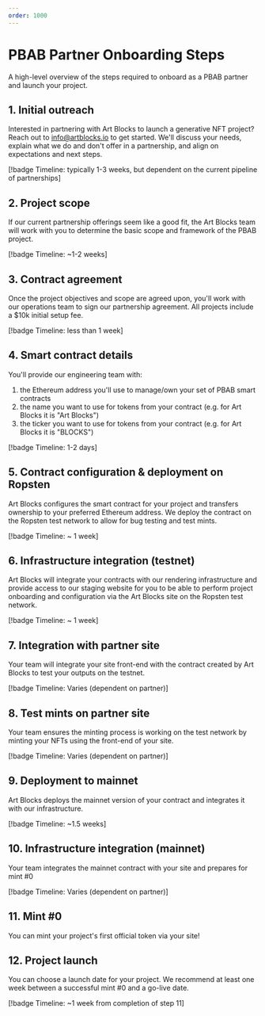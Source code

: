 ```yaml
---
order: 1000
---
```

# PBAB Partner Onboarding Steps

A high-level overview of the steps required to onboard as a PBAB partner and launch your project.

## 1. Initial outreach

Interested in partnering with Art Blocks to launch a generative NFT project? Reach out to info@artblocks.io to get started. We'll discuss your needs, explain what we do and don't offer in a partnership, and align on expectations and next steps.

[!badge Timeline: typically 1-3 weeks, but dependent on the current pipeline of partnerships]

## 2. Project scope

If our current partnership offerings seem like a good fit, the Art Blocks team will work with you to determine the basic scope and framework of the PBAB project.

[!badge Timeline: \~1-2 weeks]

## 3. Contract agreement

Once the project objectives and scope are agreed upon, you'll work with our operations team to sign our partnership agreement. All projects include a $10k initial setup fee.

[!badge Timeline: less than 1 week]

## 4. Smart contract details

You'll provide our engineering team with:

1. the Ethereum address you'll use to manage/own your set of PBAB smart contracts
2. the name you want to use for tokens from your contract (e.g. for Art Blocks it is "Art Blocks")
3. the ticker you want to use for tokens from your contract (e.g. for Art Blocks it is "BLOCKS")

[!badge Timeline: 1-2 days]

## 5. Contract configuration & deployment on Ropsten

Art Blocks configures the smart contract for your project and transfers ownership to your preferred Ethereum address. We deploy the contract on the Ropsten test network to allow for bug testing and test mints.

[!badge Timeline: \~ 1 week]

## 6. Infrastructure integration (testnet)

Art Blocks will integrate your contracts with our rendering infrastructure and provide access to our staging website for you to be able to perform project onboarding and configuration via the Art Blocks site on the Ropsten test network.

[!badge Timeline: \~ 1 week]

## 7. Integration with partner site

Your team will integrate your site front-end with the contract created by Art Blocks to test your outputs on the testnet.

[!badge Timeline: Varies (dependent on partner)]

## 8. Test mints on partner site

Your team ensures the minting process is working on the test network by minting your NFTs using the front-end of your site.

[!badge Timeline: Varies (dependent on partner)]

## 9. Deployment to mainnet

Art Blocks deploys the mainnet version of your contract and integrates it with our infrastructure.

[!badge Timeline: \~1.5 weeks]

## 10. Infrastructure integration (mainnet)

Your team integrates the mainnet contract with your site and prepares for mint #0

[!badge Timeline: Varies (dependent on partner)]

## 11. Mint #0

You can mint your project's first official token via your site!

## 12. Project launch

You can choose a launch date for your project. We recommend at least one week between a successful mint #0 and a go-live date.

[!badge Timeline: \~1 week from completion of step 11]
